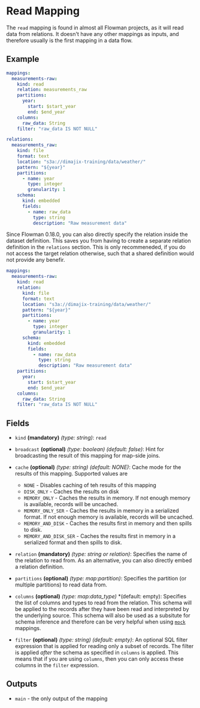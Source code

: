 # Read Mapping

The `read` mapping is found in almost all Flowman projects, as it will
read data from relations. It doesn't have any other mappings as inputs, and therefore usually is the first mapping
in a data flow.

## Example
```yaml
mappings:
  measurements-raw:
    kind: read
    relation: measurements_raw
    partitions:
      year:
        start: $start_year
        end: $end_year
    columns:
      raw_data: String
    filter: "raw_data IS NOT NULL"

relations:
  measurements_raw:
    kind: file
    format: text
    location: "s3a://dimajix-training/data/weather/"
    pattern: "${year}"
    partitions:
      - name: year
        type: integer
        granularity: 1
    schema:
      kind: embedded
      fields:
        - name: raw_data
          type: string
          description: "Raw measurement data"
```

Since Flowman 0.18.0, you can also directly specify the relation inside the dataset definition. This saves you
from having to create a separate relation definition in the `relations` section.  This is only recommeneded, if you
do not access the target relation otherwise, such that a shared definition would not provide any benefir.
```yaml
mappings:
  measurements-raw:
    kind: read
    relation:
      kind: file
      format: text
      location: "s3a://dimajix-training/data/weather/"
      pattern: "${year}"
      partitions:
        - name: year
          type: integer
          granularity: 1
      schema:
        kind: embedded
        fields:
          - name: raw_data
            type: string
            description: "Raw measurement data"
    partitions:
      year:
        start: $start_year
        end: $end_year
    columns:
      raw_data: String
    filter: "raw_data IS NOT NULL"
```

## Fields

* `kind` **(mandatory)** *(type: string)*: `read`

* `broadcast` **(optional)** *(type: boolean)* *(default: false)*: 
Hint for broadcasting the result of this mapping for map-side joins.

* `cache` **(optional)** *(type: string)* *(default: NONE)*:
Cache mode for the results of this mapping. Supported values are
  * `NONE` - Disables caching of teh results of this mapping
  * `DISK_ONLY` - Caches the results on disk
  * `MEMORY_ONLY` - Caches the results in memory. If not enough memory is available, records will be uncached.
  * `MEMORY_ONLY_SER` - Caches the results in memory in a serialized format. If not enough memory is available, records will be uncached.
  * `MEMORY_AND_DISK` - Caches the results first in memory and then spills to disk.
  * `MEMORY_AND_DISK_SER` - Caches the results first in memory in a serialized format and then spills to disk.

* `relation` **(mandatory)** *(type: string or relation)*:
Specifies the name of the relation to read from. As an alternative, you can also directly embed a relation definition.

* `partitions` **(optional)** *(type: map:partition)*:
Specifies the partition (or multiple partitions) to read data from.

* `columns` **(optional)** *(type: map:data_type)* *(default: empty):
Specifies the list of columns and types to read from the relation. This schema will be applied to the records after 
  they have been read and interpreted by the underlying source. This schema will also be used as a subsitute for schema
  inference and therefore can be very helpful when using [`mock`](mock.md) mappings.

* `filter` **(optional)** *(type: string)* *(default: empty)*:
An optional SQL filter expression that is applied for reading only a subset of records. The filter is applied
  *after* the schema as specified in `columns` is applied. This means that if you are using `columns`, then you
  can only access these columns in the `filter` expression.


## Outputs
* `main` - the only output of the mapping
